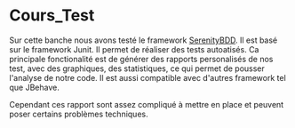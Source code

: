 # Cours_Test

Sur cette banche nous avons testé le framework [SerenityBDD](https://serenity-bdd.info/).
Il est basé sur le framework Junit. Il permet de réaliser des tests autoatisés.
Ca principale fonctionalité est de générer des rapports personalisés de nos test, avec des graphiques, des statistiques, ce qui permet de pousser l'analyse de notre code.
Il est aussi compatible avec d'autres framework tel que JBehave.

Cependant ces rapport sont assez compliqué à mettre en place et peuvent poser certains problèmes techniques.
